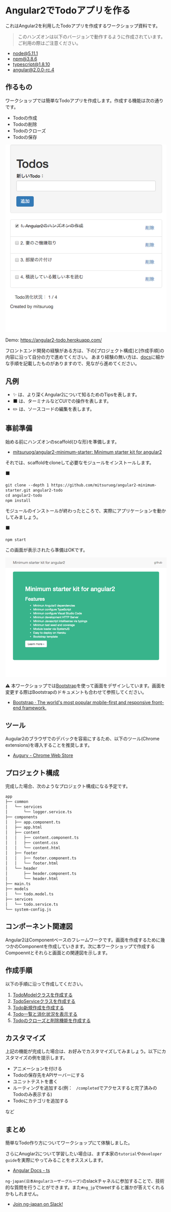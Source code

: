 # Angular2でTodoアプリを作る

これはAngular2を利用したTodoアプリを作成するワークショップ資料です。

> このハンズオンは以下のバージョンで動作するように作成されています。ご利用の際はご注意ください。

- node@5.11.1
- npm@3.8.6
- typescript@1.8.10
- angular@2.0.0-rc.4

## 作るもの

ワークショップでは簡単なTodoアプリを作成します。作成する機能は次の通りです。

- Todoの作成
- Todoの削除
- Todoのクローズ
- Todoの保存

![](/images/sample1.png)

Demo: https://angular2-todo.herokuapp.com/

フロントエンド開発の経験がある方は、下の[プロジェクト構成]と[作成手順]の内容に沿って自分の力で進めてください。
あまり経験の無い方は、[docs](/docs)に細かな手順を記載したものがありますので、見ながら進めてください。

## 凡例

- :sparkles: は、より深くAngular2について知るためのTipsを表します。
- :black_large_square: は、ターミナルなどCUIでの操作を表します。
- :pencil2: は、ソースコードの編集を表します。

## 事前準備

始める前にハンズオンのscaffold(ひな形)を準備します。

- [mitsuruog/angular2-minimum-starter: Minimum starter kit for angular2](https://github.com/mitsuruog/angular2-minimum-starter)

それでは、scaffoldをcloneして必要なモジュールをインストールします。

:black_large_square:
```
git clone --depth 1 https://github.com/mitsuruog/angular2-minimum-starter.git angular2-todo
cd angular2-todo
npm install
```

モジュールのインストールが終わったところで、実際にアプリケーションを動かしてみましょう。

:black_large_square:
```
npm start
```

この画面が表示されたら準備はOKです。

![](/images/sample2.png)

:warning: 本ワークショップでは[Bootstrap](http://getbootstrap.com/)を使って画面をデザインしています。画面を変更する際はBootstrapのドキュメントも合わせて参照してください。

- [Bootstrap · The world's most popular mobile-first and responsive front-end framework.](http://getbootstrap.com/)

## ツール

Augular2のブラウザでのデバックを容易にするため、以下のツール(Chrome extensions)を導入することを推奨します。

- [Augury - Chrome Web Store](https://chrome.google.com/webstore/detail/augury/elgalmkoelokbchhkhacckoklkejnhcd?hl=en)

## プロジェクト構成

完成した場合、次のようなプロジェクト構成になる予定です。

```
app
├── common
│   └── services
│       └── logger.service.ts
├── components
│   ├── app.component.ts
│   ├── app.html
│   ├── content
│   │   ├── content.component.ts
│   │   ├── content.css
│   │   └── content.html
│   ├── footer
│   │   ├── footer.component.ts
│   │   └── footer.html
│   └── header
│       ├── header.component.ts
│       └── header.html
├── main.ts
├── models
│   └── todo.model.ts
├── services
│   └── todo.service.ts
└── system-config.js
```

## コンポーネント関連図

Angular2はComponentベースのフレームワークです。画面を作成するために幾つかのComponentを作成していきます。次に本ワークショップで作成するCompoenntとそれらと画面との関連図を示します。



## 作成手順

以下の手順に沿って作成してください。

1. [TodoModelクラスを作成する](/docs/01.md)
1. [TodoServiceクラスを作成する](/docs/02.md)
1. [Todo新規作成を作成する](/docs/03.md)
1. [Todo一覧と消化状況を表示する](/docs/04.md)
1. [Todoのクローズと削除機能を作成する](/docs/05.md)

## カスタマイズ

上記の機能が完成した場合は、お好みでカスタマイズしてみましょう。以下にカスタマイズの例を提示します。

- アニメーションを付ける
- Todoの保存先をAPIサーバーにする
- ユニットテストを書く
- ルーティングを追加する(例： ` /completed`でアクセスすると完了済みのTodoのみ表示する)
- Todoにカテゴリを追加する

など

## まとめ

簡単なTodo作り方についてワークショップにて体験しました。

さらにAnuglar2について学習したい場合は、まず本家の`tutorial`や`developer guide`を実際にやってみることをオススメします。

- [Angular Docs - ts](https://angular.io/docs/ts/latest/)

`ng-japan(日本Angularユーザーグループ)`のslackチャネルに参加することで、技術的な質問を行うことができます。また`#ng_jp`でtweetすると誰かが答えてくれるかもしれません。

- [Join ng-japan on Slack!](https://ng-japan-invite.herokuapp.com/)
